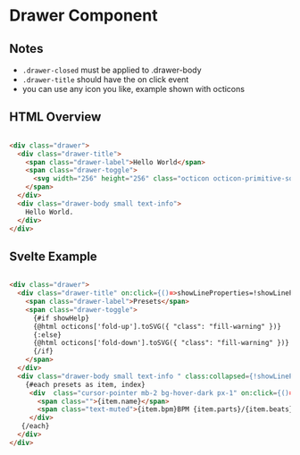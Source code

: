 # Drawer Component

## Notes

- ```.drawer-closed``` must be applied to .drawer-body
- ```.drawer-title``` should have the on click event
- you can use any icon you like, example shown with octicons

## HTML Overview

```html

<div class="drawer">
  <div class="drawer-title">
    <span class="drawer-label">Hello World</span>
    <span class="drawer-toggle">
      <svg width="256" height="256" class="octicon octicon-primitive-square" viewBox="0 0 8 16" version="1.1" aria-hidden="true"><path fill-rule="evenodd" d="M8 12H0V4h8v8z"></path></svg>
    </span>
  </div>
  <div class="drawer-body small text-info">
    Hello World.
  </div>
</div>

```

## Svelte Example

```html

<div class="drawer">
  <div class="drawer-title" on:click={()=>showLineProperties=!showLineProperties}>
    <span class="drawer-label">Presets</span>
    <span class="drawer-toggle">
      {#if showHelp}
      {@html octicons['fold-up'].toSVG({ "class": "fill-warning" })}
      {:else}
      {@html octicons['fold-down'].toSVG({ "class": "fill-warning" })}
      {/if}
    </span>
  </div>
  <div class="drawer-body small text-info " class:collapsed={!showLineProperties}>
    {#each presets as item, index}
     <div  class="cursor-pointer mb-2 bg-hover-dark px-1" on:click={()=>loadPresetByIndex(index)}>
       <span class="">{item.name}</span>
       <span class="text-muted">{item.bpm}BPM {item.parts}/{item.beats}</span>
     </div>
   {/each}
  </div>
</div>

```
